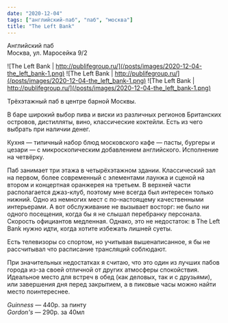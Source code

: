 ```yaml
---
date: "2020-12-04"
tags: ["английский-паб", "паб", "москва"]
title: "The Left Bank"
---
```


Английский паб\
Москва, ул. Маросейка 9/2

![The Left Bank | http://publifegroup.ru/](/posts/images/2020-12-04-the_left_bank-1.png)
![The Left Bank | http://publifegroup.ru/](/posts/images/2020-12-04-the_left_bank-1.png)
![The Left Bank | http://publifegroup.ru/](/posts/images/2020-12-04-the_left_bank-1.png)


Трёхэтажный паб в центре барной Москвы.

<!--more-->

В баре широкий выбор пива и виски из различных регионов Британских островов, дистилляты, вино, классические коктейли. Есть из чего выбрать при наличии денег.

Кухня — типичный набор блюд московского кафе — пасты, бургеры и цезари — с микроскопическим добавлением английского. Исполнение на четвёрку.

Паб занимает три этажа в четырёхэтажном здании. Классический зал на первом, более современный с элементами лаунжа и сценой на втором и концертная оранжерея на третьем. В верхней части располагается джаз-клуб, поэтому мне всегда был интересен только нижний. Одно из немногих мест с по-настоящему качественными интерьерами. А вот обслуживание не вызывает восторг: не было ни одного посещения, когда бы я не слышал перебранку персонала. Скорость официантов медленная. Однако, это не недостаток: в The Left Bank нужно идти, когда хотите избежать лишней суеты. 

Есть телевизоры со спортом, но учитывая вышенаписанное, я бы не рассчитывал что расписание трансляций соблюдают.

При значительных недостатках я считаю, что это один из лучших пабов города из-за своей отличной от других атмосферы спокойствия. Идеальное место для встреч в обед (как деловых, так и с друзьями), или завершения дня перед закрытием, а в пиковые часы можно найти место поинтереснее.


_Guinness_ — 440р. за пинту\
_Gordon's_ — 290р. за 40мл